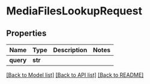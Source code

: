 # MediaFilesLookupRequest


## Properties

Name | Type | Description | Notes
------------ | ------------- | ------------- | -------------
**query** | **str** |  | 

[[Back to Model list]](../README.md#models) [[Back to API list]](../README.md#api-endpoints) [[Back to README]](../README.md)


